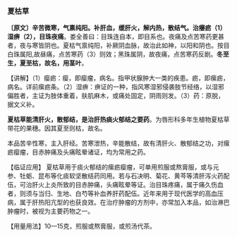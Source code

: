 ###    夏枯草  

**〔原文〕辛苦微寒，气禀纯阳。补肝血，缓肝火，解内热，散结气。治癭疬（1）湿痹（2），目珠夜痛**。娄全善曰：目珠连自本，即目系也。夜痛及点苦寒药更甚者，夜与寒皆阴也。夏枯气禀纯阳，补厥阴血脉，故治此如神，以阳和阴也。按目白珠属阳,故昼痛，点苦寒药（3）则效；黑珠属阴，故夜痛，点苦寒药反剧。**冬至生，夏至枯，故名，用茎叶**。

【讲解】（1）瘿疬：瘿，即瘿瘤，病名。指甲状腺肿大一类的疾患。疬，即瘰疬，病名。详前瘰疬条。（2）湿痹：痹证的一种，指风寒湿邪侵袭肢节经络，以湿邪偏胜者，主证为肢体重着，肤肌麻木，或痛处固定，阴雨则发。（3）药：原脱，据文义补。

**夏枯草能清肝火，散郁结，是治肝热痰火郁结之要药**。为唇形科多年生植物夏枯草带花的果穗。因其夏至则枯，故名。

本品苦辛性寒，主入肝经。苦寒泄热，辛能散结，故有清肝火、散郁结之功，对瘰疬瘿瘤，目赤肿痛及头痛眩晕诸证，均为常用之药。

【临证应用】 夏枯草用于痰火郁结的瘰疬瘿瘤，可单用煎服或熬膏服，或与元参、牡蛎、昆布等化痰软坚散结药同用。若与石决明、菊花、黄芩等清肝泻火药配伍，可治肝火上炎所致的目赤肿痛，头痛眩晕等证。治目珠疼痛，属于痛久伤血者，则须与当归、生地、白芍等补血养肝药配伍。近年来用于现代医学的高血压病，属于肝热阳亢型的也获良效。在治疗肿瘤的方剂中，亦常加入本品，如治淋巴肿瘤时，被视为主要药物之一。

【用量用法】10—15克，煎服或熬膏服，或煎汤代茶。